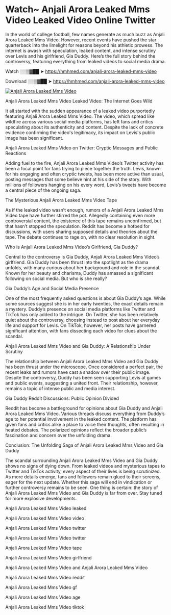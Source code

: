 # Watch~ Anjali Arora Leaked Mms Video Leaked Video Online Twitter

In the world of college football, few names generate as much buzz as Anjali Arora Leaked Mms Video. However, recent events have pushed the star quarterback into the limelight for reasons beyond his athletic prowess. The internet is awash with speculation, leaked content, and intense scrutiny over Levis and his girlfriend, Gia Duddy. Here’s the full story behind the controversy, featuring everything from leaked videos to social media drama.

Watch ░░▒▓██ ➤ https://hmhmed.com/anjali-arora-leaked-mms-video

Download ░░▒▓██ ➤ https://hmhmed.com/anjali-arora-leaked-mms-video

[![Anjali Arora Leaked Mms Video](https://i.imgur.com/dJHk4Zq.gif)](https://hmhmed.com/anjali-arora-leaked-mms-video)

Anjali Arora Leaked Mms Video Leaked Video: The Internet Goes Wild

It all started with the sudden appearance of a leaked video purportedly featuring Anjali Arora Leaked Mms Video. The video, which spread like wildfire across various social media platforms, has left fans and critics speculating about its authenticity and content. Despite the lack of concrete evidence confirming the video's legitimacy, its impact on Levis's public image has been significant.

Anjali Arora Leaked Mms Video on Twitter: Cryptic Messages and Public Reactions

Adding fuel to the fire, Anjali Arora Leaked Mms Video’s Twitter activity has been a focal point for fans trying to piece together the truth. Levis, known for his engaging and often cryptic tweets, has been more active than usual, posting messages that some believe hint at his side of the story. With millions of followers hanging on his every word, Levis’s tweets have become a central piece of the ongoing saga.

The Mysterious Anjali Arora Leaked Mms Video Tape

As if the leaked video wasn’t enough, rumors of a Anjali Arora Leaked Mms Video tape have further stirred the pot. Allegedly containing even more controversial content, the existence of this tape remains unconfirmed, but that hasn’t stopped the speculation. Reddit has become a hotbed for discussions, with users sharing supposed details and theories about the tape. The debate continues to rage on, with no clear resolution in sight.

Who is Anjali Arora Leaked Mms Video’s Girlfriend, Gia Duddy?

Central to the controversy is Gia Duddy, Anjali Arora Leaked Mms Video’s girlfriend. Gia Duddy has been thrust into the spotlight as the drama unfolds, with many curious about her background and role in the scandal. Known for her beauty and charisma, Duddy has amassed a significant following on social media. But who is she really?

Gia Duddy’s Age and Social Media Presence

One of the most frequently asked questions is about Gia Duddy’s age. While some sources suggest she is in her early twenties, the exact details remain a mystery. Duddy’s presence on social media platforms like Twitter and TikTok has only added to the intrigue. On Twitter, she has been relatively quiet about the controversy, choosing instead to post about her everyday life and support for Levis. On TikTok, however, her posts have garnered significant attention, with fans dissecting each video for clues about the scandal.

Anjali Arora Leaked Mms Video and Gia Duddy: A Relationship Under Scrutiny

The relationship between Anjali Arora Leaked Mms Video and Gia Duddy has been thrust under the microscope. Once considered a perfect pair, the recent leaks and rumors have cast a shadow over their public image. Despite the controversy, Duddy has been seen supporting Levis at games and public events, suggesting a united front. Their relationship, however, remains a topic of intense public and media interest.

Gia Duddy Reddit Discussions: Public Opinion Divided

Reddit has become a battleground for opinions about Gia Duddy and Anjali Arora Leaked Mms Video. Various threads discuss everything from Duddy’s age to her potential involvement in the leaked content. The platform has given fans and critics alike a place to voice their thoughts, often resulting in heated debates. The polarized opinions reflect the broader public’s fascination and concern over the unfolding drama.

Conclusion: The Unfolding Saga of Anjali Arora Leaked Mms Video and Gia Duddy

The scandal surrounding Anjali Arora Leaked Mms Video and Gia Duddy shows no signs of dying down. From leaked videos and mysterious tapes to Twitter and TikTok activity, every aspect of their lives is being scrutinized. As more details emerge, fans and followers remain glued to their screens, eager for the next update. Whether this saga will end in vindication or further controversy remains to be seen. One thing is certain: the story of Anjali Arora Leaked Mms Video and Gia Duddy is far from over. Stay tuned for more explosive developments.

Anjali Arora Leaked Mms Video leaked

Anjali Arora Leaked Mms Video video

Anjali Arora Leaked Mms Video twitter

Anjali Arora Leaked Mms Video twitter

Anjali Arora Leaked Mms Video tape

Anjali Arora Leaked Mms Video girlfriend

Anjali Arora Leaked Mms Video and Anjali Arora Leaked Mms Video

Anjali Arora Leaked Mms Video reddit

Anjali Arora Leaked Mms Video gf

Anjali Arora Leaked Mms Video age

Anjali Arora Leaked Mms Video tiktok